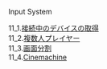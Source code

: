 Input System   

11_1.[接続中のデバイスの取得](InputSystem12_0.md)   
11_2.[複数人プレイヤー](InputSystem12_1.md)   
11_3.[画面分割](InputSystem12_2.md)   
11_4.[Cinemachine](InputSystem12_3.md) 


    

    